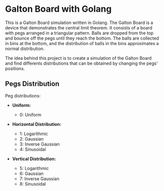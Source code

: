 # Galton Board with Golang

This is a Galton Board simulation written in Golang. The Galton Board is a device that demonstrates the central limit theorem. It consists of a board with pegs arranged in a triangular pattern. Balls are dropped from the top and bounce off the pegs until they reach the bottom. The balls are collected in bins at the bottom, and the distribution of balls in the bins approximates a normal distribution.

The idea behind this project is to create a simulation of the Galton Board and find differents distributions that can be obtained by changing the pegs' positions.

## Pegs Distribution

Peg distributions:
- **Uniform:**
  - 0: Uniform

- **Horizontal Distribution:**
  - 1: Logarithmic
  - 2: Gaussian
  - 3: Inverse Gaussian
  - 4: Sinusoidal

- **Vertical Distribution:**
  - 5: Logarithmic
  - 6: Gaussian
  - 7: Inverse Gaussian
  - 8: Sinusoidal
